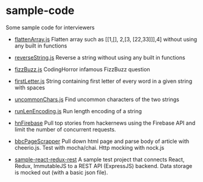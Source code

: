# sample-code
Some sample code for interviewers

- [flattenArray.js](./flattenArray.js) Flatten array such as [[1,[], 2,[3, [22,33]]],4] without using any built in functions

- [reverseString.js](./reverseString.js) Reverse a string without using any built in functions

- [fizzBuzz.js](./fizzBuzz.js) CodingHorror infamous FizzBuzz question

- [firstLetter.js](./firstLetter.js) String containing first letter of every word in a given string with spaces


- [uncommonChars.js](./uncommonChars.js) Find uncommon characters of the two strings

- [runLenEncoding.js](./runLenEncoding.js) Run length encoding of a string

- [hnFirebase](./hnFirebase/) Pull top stories from hackernews using the Firebase API and limit the number of concurrent requests.

- [bbcPageScrapper](./bbcPageScrapper/) Pull down html page and parse body of article with cheerio.js. Test with mocha/chai. Http mocking with nock.js

- [sample-react-redux-rest](https://github.com/vlod/sample-react-redux-rest) A sample test project that connects React, Redux, ImmutableJS to a REST API (ExpressJS) backend. Data storage is mocked out (with a basic json file).
